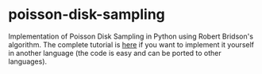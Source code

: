# poisson-disk-sampling

Implementation of Poisson Disk Sampling in Python using Robert Bridson's algorithm. The complete tutorial is [here](https://gameidea.org/2023/12/27/poisson-disk-sampling/) if you want to implement it yourself in another language (the code is easy and can be ported to other languages).
